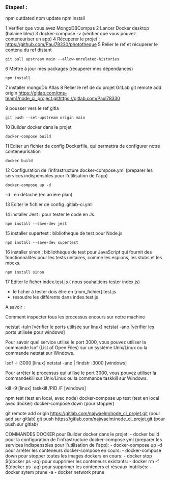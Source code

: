 ### Etapes! :

npm outdated
npm update
npm install

1 Verifier que vous avez MongoDBCompas
2 Lancer Docker desktop (balaine bleu)
3 docker-compose -v (vérifier que vous pouvez conteneuriser un app)
4 Récuperer le projet : https://github.com/Paul78330/phototheque
5 Relier le ref et récuperer le contenu du ref distant

```
git pull upstream main --allow-unrelated-histories
```

6 Mettre à jour mes packages (récuperer mes dépendances)

```
npm install
```

7 installer mongoDb Atlas
8 Relier le ref de du projet GitLab git remote add origin https://gitlab.com/tms-team1/node_ci_project.githttps://gitlab.com/Paul78330

9 pousser vers le ref gitla

```
git push --set-upstream origin main
```

10 Builder docker dans le projet

```
docker-compose build
```

11 Editer un fichier de config Dockerfile, qui permettra de configurer notre conteneurisation

```
docker build
```

12 Configuration de l'infrastructure docker-compose.yml (preparer les services indispensbles pour l'utilisation de l'app)

```
docker-compose up -d
```

-d : en détaché (en arrière plan)

13 Editer le fichier de config .gitlab-ci.yml

14 installer Jest : pour tester le code en Js

```
npm install --save-dev jest
```

15 installer supertest : bibliothèque de test pour Node.js

```
npm install --save-dev supertest
```

16 installer sinon : bibliothèque de test pour JavaScript qui fournit des fonctionnalités pour les tests unitaires, comme les espions, les stubs et les mocks.

```
npm install sinon 
```

17 Editer le ficher index.test.js ( nous souhaitions tester index.js)

* le ficher à tester dois être en [nom_fichier].test.js
* resoudre les différents dans index.test.js



A savoir :

    
Comment inspecter tous les processus encours sur notre machine

netstat -tuln [vérifier le ports utilisée sur linux]
netstat -ano [vérifier les ports utilisée pour windows]


Pour savoir quel service utilise le port 3000, vous pouvez utiliser la commande lsof (List of Open Files) sur un système Unix/Linux ou la commande netstat sur Windows.

  
  lsof -i :3000 [linux]
  netstat -ano | findstr :3000 [windows]
  
    
Pour arrêter le processus qui utilise le port 3000, vous pouvez utiliser la commandekill sur Unix/Linux ou la commande taskkill sur Windows.

kill -9 <PID> [linux]
taskkill /PID <PID> /F [windows]



npm test  (test en local, avec node)
docker-compose up test (test en local avec docker)
docker-compose down (pour stopper)

git remote add origin https://gitlab.com/najwaelm/node_ci_projet.git  (pour add sur gitlab)
git push https://gitlab.com/najwaelm/node_ci_projet.git (pour push sur gitlab)

COMMANDES DOCKER
pour Builder docker dans le projet:
    - docker build
pour la configuration de l'infrastructure docker-compose.yml (preparer les services indispensbles pour l'utilisation de l'app):
    - docker-compose up -d
pour arrêter les conteneurs docker-compose en cours:
    - docker-compose down
pour stopper toutes les images dockers en cours:
    - docker stop $(docker ps -aq)
pour supprimer les conteneurs existants:
    - docker rm -f $(docker ps -aq)
pour supprimer les conteners et réseaux inutilisés:
    - docker sytem prune -a
    - docker network prune


    